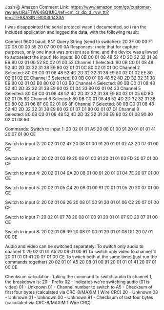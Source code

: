Josh @ Amazon
Comment Link: https://www.amazon.com/gp/customer-reviews/RJFTW648Q1UIO/ref=cm_cr_dp_d_rvw_ttl?ie=UTF8&ASIN=B003L14X3A

I was disappointed the serial protocol wasn't documented, so i ran the included application and logged the data, with the following result:

Connect 9600 baud, 8N1
Query String (send to switcher): 20 3F 00 00 F1 20 08 00 00 55 20 07 00 00 0A
Responses: (note that for capture purposes, only one input was present at a time, and the device was allowed to autoselect the input)
No inputs:
80 0B C0 01 08 48 52 4D 2D 32 32 31 38 E9 80 02 01 00 52 80 02 01 00 52
Channel 1 Selected:
80 0B C0 01 08 48 52 4D 2D 32 32 31 38 E9 80 02 01 01 0C 80 02 01 01 0C
Channel 2 Selected:
80 0B C0 01 08 48 52 4D 2D 32 32 31 38 E9 80 02 01 02 EE 80 02 01 02 EE
Channel 3 Selected:
80 0B C0 01 08 48 52 4D 2D 32 32 31 38 E9 80 02 01 03 B0 80 02 01 03 B0
Channel 4 Selected:
80 0B C0 01 08 48 52 4D 2D 32 32 31 38 E9 80 02 01 04 33 80 02 01 04 33
Channel 5 Selected:
80 0B C0 01 08 48 52 4D 2D 32 32 31 38 E9 80 02 01 05 6D 80 02 01 05 6D
Channel 6 Selected:
80 0B C0 01 08 48 52 4D 2D 32 32 31 38 E9 80 02 01 06 8F 80 02 01 06 8F
Channel 7 Selected:
80 0B C0 01 08 48 52 4D 2D 32 32 31 38 E9 80 02 01 07 D1 80 02 01 07 D1
Channel 8 Selected:
80 0B C0 01 08 48 52 4D 2D 32 32 31 38 E9 80 02 01 08 90 80 02 01 08 90

Commands:
Switch to input 1:
20 02 01 01 A5 20 08 01 00 91 20 01 01 01 41 20 07 01 00 CE

Switch to input 2:
20 02 01 02 47 20 08 01 00 91 20 01 01 02 A3 20 07 01 00 CE

Switch to input 3:
20 02 01 03 19 20 08 01 00 91 20 01 01 03 FD 20 07 01 00 CE

Switch to input 4:
20 02 01 04 9A 20 08 01 00 91 20 01 01 04 7E 20 07 01 00 CE

Switch to input 5:
20 02 01 05 C4 20 08 01 00 91 20 01 01 05 20 20 07 01 00 CE

Switch to input 6:
20 02 01 06 26 20 08 01 00 91 20 01 01 06 C2 20 07 01 00 CE

Switch to input 7:
20 02 01 07 78 20 08 01 00 91 20 01 01 07 9C 20 07 01 00 CE

Switch to input 8:
20 02 01 08 39 20 08 01 00 91 20 01 01 08 DD 20 07 01 00 CE

Audio and video can be switched separately:
To switch only audio to channel 1:
20 02 01 01 A5 20 08 01 00 91
To switch only video to channel 1:
20 01 01 01 41 20 07 01 00 CE
To switch both at the same time: (just run the commands together)
20 02 01 01 A5 20 08 01 00 91 20 01 01 01 41 20 07 01 00 CE

Checksum calculation:
Taking the command to switch audio to channel 1, the breakdown is:
20 - Prefix
02 - Indicates we're switching audio (01 is video)
01 - Unknown
01 - Channel number to switch to
A5 - Checksum of first four bytes (calculated via CRC-8/MAXIM 1 Wire CRC)
20 - Unknown
08 - Unknown
01 - Unknown
00 - Unknown
91 - Checksum of last four bytes (calculated via CRC-8/MAXIM 1 Wire CRC)